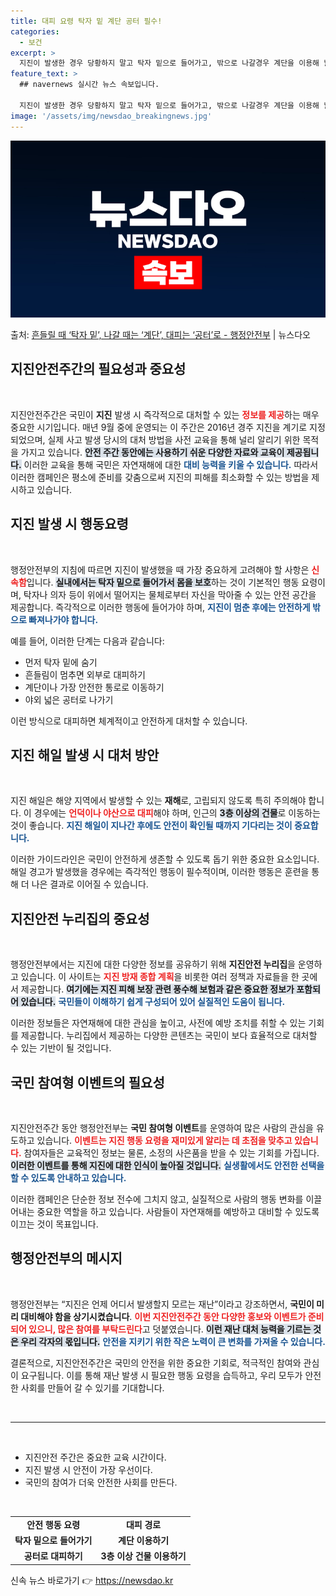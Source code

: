 ```yaml
---
title: 대피 요령 탁자 밑 계단 공터 필수!
categories:
  - 보건
excerpt: >
  지진이 발생한 경우 당황하지 말고 탁자 밑으로 들어가고, 밖으로 나갈경우 계단을 이용해 넓은 공터로 대피해야…
feature_text: >
  ## navernews 실시간 뉴스 속보입니다.

  지진이 발생한 경우 당황하지 말고 탁자 밑으로 들어가고, 밖으로 나갈경우 계단을 이용해 넓은 공터로 대피해야…
image: '/assets/img/newsdao_breakingnews.jpg'
---
```


![뉴스다오 속보](/assets/img/newsdao_breakingnews.jpg)

<p>출처: <a href="https://newsdao.kr/1833" rel="dofollow">흔들릴 때 ‘탁자 밑’, 나갈 때는 ‘계단’, 대피는 ‘공터’로 - 행정안전부</a> | 뉴스다오</p>

<h2 data-ke-size="size26">지진안전주간의 필요성과 중요성</h2>
<p data-ke-size="size16">&nbsp;</p>
지진안전주간은 국민이 <b>지진</b> 발생 시 즉각적으로 대처할 수 있는 <b><span style="color: #ee2323;">정보를 제공</span></b>하는 매우 중요한 시기입니다. 매년 9월 중에 운영되는 이 주간은 2016년 경주 지진을 계기로 지정되었으며, 실제 사고 발생 당시의 대처 방법을 사전 교육을 통해 널리 알리기 위한 목적을 가지고 있습니다. <b><span style="background-color: #21538527;">안전 주간 동안에는 사용하기 쉬운 다양한 자료와 교육이 제공됩니다.</span></b> 이러한 교육을 통해 국민은 자연재해에 대한 <b><span style="color: #1a5490;">대비 능력을 키울 수 있습니다.</span></b> 따라서 이러한 캠페인은 평소에 준비를 갖춤으로써 지진의 피해를 최소화할 수 있는 방법을 제시하고 있습니다.

<h2 data-ke-size="size26">지진 발생 시 행동요령</h2>
<p data-ke-size="size16">&nbsp;</p>
행정안전부의 지침에 따르면 지진이 발생했을 때 가장 중요하게 고려해야 할 사항은 <b><span style="color: #ee2323;">신속함</span></b>입니다. <b><span style="background-color: #21538527;">실내에서는 탁자 밑으로 들어가서 몸을 보호</span></b>하는 것이 기본적인 행동 요령이며, 탁자나 의자 등이 위에서 떨어지는 물체로부터 자신을 막아줄 수 있는 안전 공간을 제공합니다. 즉각적으로 이러한 행동에 들어가야 하며, <b><span style="color: #1a5490;">지진이 멈춘 후에는 안전하게 밖으로 빠져나가야 합니다.</span></b> 

예를 들어, 이러한 단계는 다음과 같습니다:
<ul>
    <li>먼저 탁자 밑에 숨기</li>
    <li>흔들림이 멈추면 외부로 대피하기</li>
    <li>계단이나 가장 안전한 통로로 이동하기</li>
    <li>야외 넓은 공터로 나가기</li>
</ul>

이런 방식으로 대피하면 체계적이고 안전하게 대처할 수 있습니다.

<h2 data-ke-size="size26">지진 해일 발생 시 대처 방안</h2>
<p data-ke-size="size16">&nbsp;</p>
지진 해일은 해양 지역에서 발생할 수 있는 <b>재해</b>로, 고립되지 않도록 특히 주의해야 합니다. 이 경우에는 <b><span style="color: #ee2323;">언덕이나 야산으로 대피</span></b>해야 하며, 인근의 <b><span style="background-color: #21538527;">3층 이상의 건물</span></b>로 이동하는 것이 좋습니다. <b><span style="color: #1a5490;">지진 해일이 지나간 후에도 안전이 확인될 때까지 기다리는 것이 중요합니다.</span></b>

이러한 가이드라인은 국민이 안전하게 생존할 수 있도록 돕기 위한 중요한 요소입니다. 해일 경고가 발생했을 경우에는 즉각적인 행동이 필수적이며, 이러한 행동은 훈련을 통해 더 나은 결과로 이어질 수 있습니다.

<h2 data-ke-size="size26">지진안전 누리집의 중요성</h2>
<p data-ke-size="size16">&nbsp;</p>
행정안전부에서는 지진에 대한 다양한 정보를 공유하기 위해 <b>지진안전 누리집</b>을 운영하고 있습니다. 이 사이트는 <b><span style="color: #ee2323;">지진 방재 종합 계획</span></b>을 비롯한 여러 정책과 자료들을 한 곳에서 제공합니다. <b><span style="background-color: #21538527;">여기에는 지진 피해 보장 관련 풍수해 보험과 같은 중요한 정보가 포함되어 있습니다.</span></b> <b><span style="color: #1a5490;">국민들이 이해하기 쉽게 구성되어 있어 실질적인 도움이 됩니다.</span></b>

이러한 정보들은 자연재해에 대한 관심을 높이고, 사전에 예방 조치를 취할 수 있는 기회를 제공합니다. 누리집에서 제공하는 다양한 콘텐츠는 국민이 보다 효율적으로 대처할 수 있는 기반이 될 것입니다.

<h2 data-ke-size="size26">국민 참여형 이벤트의 필요성</h2>
<p data-ke-size="size16">&nbsp;</p>
지진안전주간 동안 행정안전부는 <b>국민 참여형 이벤트</b>를 운영하여 많은 사람의 관심을 유도하고 있습니다. <b><span style="color: #ee2323;">이벤트는 지진 행동 요령을 재미있게 알리는 데 초점을 맞추고 있습니다.</span></b> 참여자들은 교육적인 정보는 물론, 소정의 사은품을 받을 수 있는 기회를 가집니다. <b><span style="background-color: #21538527;">이러한 이벤트를 통해 지진에 대한 인식이 높아질 것입니다.</span></b> <b><span style="color: #1a5490;">실생활에서도 안전한 선택을 할 수 있도록 안내하고 있습니다.</span></b> 

이러한 캠페인은 단순한 정보 전수에 그치지 않고, 실질적으로 사람의 행동 변화를 이끌어내는 중요한 역할을 하고 있습니다. 사람들이 자연재해를 예방하고 대비할 수 있도록 이끄는 것이 목표입니다.

<h2 data-ke-size="size26">행정안전부의 메시지</h2>
<p data-ke-size="size16">&nbsp;</p>
행정안전부는 “지진은 언제 어디서 발생할지 모르는 재난”이라고 강조하면서, <b>국민이 미리 대비해야 함을 상기시켰습니다</b>. <b><span style="color: #ee2323;">이번 지진안전주간 동안 다양한 홍보와 이벤트가 준비되어 있으니, 많은 참여를 부탁드린다</span></b>고 덧붙였습니다. <b><span style="background-color: #21538527;">이런 재난 대처 능력을 기르는 것은 우리 각자의 몫입니다.</span></b> <b><span style="color: #1a5490;">안전을 지키기 위한 작은 노력이 큰 변화를 가져올 수 있습니다.</span></b>

결론적으로, 지진안전주간은 국민의 안전을 위한 중요한 기회로, 적극적인 참여와 관심이 요구됩니다. 이를 통해 재난 발생 시 필요한 행동 요령을 습득하고, 우리 모두가 안전한 사회를 만들어 갈 수 있기를 기대합니다.

<p data-ke-size="size16">&nbsp;</p>
<hr>
<p data-ke-size="size16">&nbsp;</p>
<ul>
    <li>지진안전 주간은 중요한 교육 시간이다.</li>
    <li>지진 발생 시 안전이 가장 우선이다.</li>
    <li>국민의 참여가 더욱 안전한 사회를 만든다.</li>
</ul>
<p data-ke-size="size16">&nbsp;</p>
<table style="width: 100%;">
    <tr>
        <td style="text-align: center; height: 17px;"><b>안전 행동 요령</b></td>
        <td style="text-align: center; height: 17px;"><b>대피 경로</b></td>
    </tr>
    <tr>
        <td style="text-align: center; height: 17px;"><b>탁자 밑으로 들어가기</b></td>
        <td style="text-align: center; height: 17px;"><b>계단 이용하기</b></td>
    </tr>
    <tr>
        <td style="text-align: center; height: 17px;"><b>공터로 대피하기</b></td>
        <td style="text-align: center; height: 17px;"><b>3층 이상 건물 이용하기</b></td>
    </tr>
</table> 

신속 뉴스 바로가기 👉 <a href="https://newsdao.kr" rel="dofollow">https://newsdao.kr</a>


